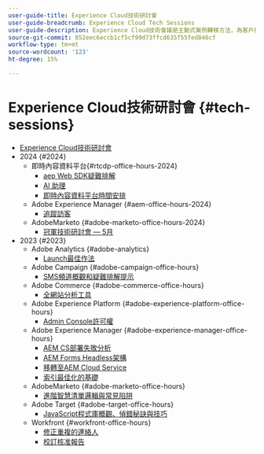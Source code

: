 ```yaml
---
user-guide-title: Experience Cloud技術研討會
user-guide-breadcrumb: Experience Cloud Tech Sessions
user-guide-description: Experience Cloud技術會議是主動式案例轉移方法，為客戶提供解決方案專屬的網路研討會。
source-git-commit: 852eec6eccb1cf5cf99d73ffcd635f55fed846cf
workflow-type: tm+mt
source-wordcount: '123'
ht-degree: 15%

---
```



# Experience Cloud技術研討會 {#tech-sessions}

+ [Experience Cloud技術研討會](overview.md)
+ 2024 {#2024}
   + 即時內容資料平台{#rtcdp-office-hours-2024}
      + [aep Web SDK疑難排解](2024/aep-web-sdk-troubleshooting.md)
      + [AI 助理](2024/ai-assistant.md)
      + [即時內容資料平台時間安排](2024/rtcdp-timings.md)
   + Adobe Experience Manager {#aem-office-hours-2024}
      + [追蹤訪客](2024/tracking-visitors.md)
   + AdobeMarketo {#adobe-marketo-office-hours-2024}
      + [冠軍技術研討會 — 5月](2024/champion-office-hours.md)
+ 2023 {#2023}
   + Adobe Analytics {#adobe-analytics}
      + [Launch最佳作法](2023/launch-best-practices.md)
   + Adobe Campaign {#adobe-campaign-office-hours}
      + [SMS頻道概觀和疑難排解提示](2023/ac-sms-channel-overview.md)
   + Adobe Commerce {#adobe-commerce-office-hours}
      + [全網站分析工具](2023/site-wide-analysis-tool.md)
   + Adobe Experience Platform {#adobe-experience-platform-office-hours}
      + [Admin Console許可權](2023/aep-admin-console-permissions.md)
   + Adobe Experience Manager {#adobe-experience-manager-office-hours}
      + [AEM CS部署失敗分析](2023/aem-deployment-failures-analysis.md)
      + [AEM Forms Headless架構](2023/aem-forms-headless-architecture.md)
      + [移轉至AEM Cloud Service](2023/migration-aemcs.md)
      + [索引最佳化的基礎](2023/optimize-indexes-aemcs.md)
   + AdobeMarketo {#adobe-marketo-office-hours}
      + [進階智慧清單邏輯與常見陷阱](2023/marketo-common-pitfalls.md)
   + Adobe Target {#adobe-target-office-hours}
      + [JavaScript程式庫概觀、偵錯秘訣與技巧](2023/target-debugging-tips-and-tricks.md)
   + Workfront {#workfront-office-hours}
      + [修正重複的連絡人](2023/workfront-fix-duplicate-contacts.md)
      + [校訂核准報告](2023/workfront-proof-approval-reports.md)